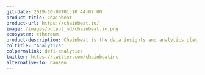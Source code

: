 ```yaml
---
git-date: 2019-10-09T01:10:44-07:00
product-title: Chainbeat
product-url: https://chainbeat.io/
image: /images/output_md/chainbeat.io.png
ecosystem: ethereum
product-description: Chainbeat is the data insights and analytics platform for web3. Chainbeat enables comprehensive cross-blockchain analytics and providing in-depth insights on active users, transactions, events, token transfers with real-time alerts and custom reports based on real-time smart contract usage. [Interview with Ashok Pitchamani, co-founder and CEO of Chainbeat](/chainbeat).
coltitle: "Analytics"
colpermalink: defi-analytics
twitter: https://twitter.com/chainbeatinc
alternative-to: nansen
---
```


